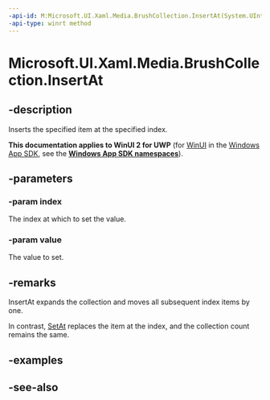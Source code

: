 ```yaml
---
-api-id: M:Microsoft.UI.Xaml.Media.BrushCollection.InsertAt(System.UInt32,Microsoft.UI.Xaml.Media.Brush)
-api-type: winrt method
---
```


<!-- Method syntax
public void InsertAt(System.UInt32 index, Windows.UI.Xaml.Media.Brush value)
-->

# Microsoft.UI.Xaml.Media.BrushCollection.InsertAt

## -description
Inserts the specified item at the specified index.

**This documentation applies to WinUI 2 for UWP** (for [WinUI](/windows/apps/winui/winui3/) in the [Windows App SDK](/windows/apps/windows-app-sdk/), see the **[Windows App SDK namespaces](/windows/windows-app-sdk/api/winrt/)**).

## -parameters
### -param index
The index at which to set the value.

### -param value
The value to set.

## -remarks
InsertAt expands the collection and moves all subsequent index items by one.

In contrast, [SetAt](brushcollection_setat_1573814144.md) replaces the item at the index, and the collection count remains the same.

## -examples

## -see-also
